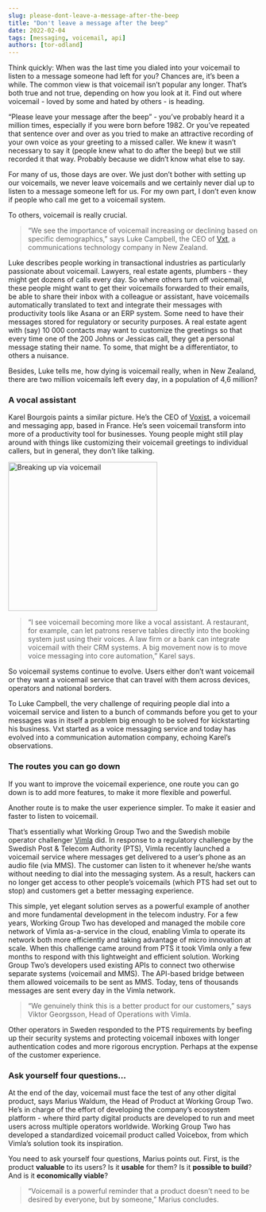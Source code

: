 ```yaml
---
slug: please-dont-leave-a-message-after-the-beep
title: "Don't leave a message after the beep"
date: 2022-02-04
tags: [messaging, voicemail, api]
authors: [tor-odland]
---
```


Think quickly: When was the last time you dialed into your voicemail to listen to a message someone had left for you? Chances are, it’s been a while. The common view is that voicemail isn’t popular any longer. That’s both true and not true, depending on how you look at it. Find out where voicemail - loved by some and hated by others - is heading.

<!--truncate-->

“Please leave your message after the beep” - you’ve probably heard it a million times, especially if you were born before 1982. Or you’ve repeated that sentence over and over as you tried to make an attractive recording of your own voice as your greeting to a missed caller. We knew it wasn’t necessary to say it (people knew what to do after the beep) but we still recorded it that way. Probably because we didn’t know what else to say.

For many of us, those days are over. We just don’t bother with setting up our voicemails, we never leave voicemails and we certainly never dial up to listen to a message someone left for us. For my own part, I don’t even know if people who call me get to a voicemail system.

To others, voicemail is really crucial.

> “We see the importance of voicemail increasing or declining based on specific demographics,” says Luke Campbell, the CEO of [Vxt](https://www.vxt.co.nz), a communications technology company in New Zealand.

Luke describes people working in transactional industries as particularly passionate about voicemail. Lawyers, real estate agents, plumbers - they might get dozens of calls every day. So where others turn off voicemail, these people might want to get their voicemails forwarded to their emails, be able to share their inbox with a colleague or assistant, have voicemails automatically translated to text and integrate their messages with productivity tools like Asana or an ERP system. Some need to have their messages stored for regulatory or security purposes. A real estate agent with (say) 10 000 contacts may want to customize the greetings so that every time one of the 200 Johns or Jessicas call, they get a personal message stating their name. To some, that might be a differentiator, to others a nuisance.

Besides, Luke tells me, how dying is voicemail really, when in New Zealand, there are two million voicemails left every day, in a population of 4,6 million?

### A vocal assistant

Karel Bourgois paints a similar picture. He’s the CEO of [Voxist](https://www.voxist.com), a voicemail and messaging app, based in France. He’s seen voicemail transform into more of a productivity tool for businesses. Young people might still play around with things like customizing their voicemail greetings to individual callers, but in general, they don’t like talking.

<img src="/img/blog/voicemail.jpeg" alt="Breaking up via voicemail" width="300"/>

> “I see voicemail becoming more like a vocal assistant. A restaurant, for example, can let patrons reserve tables directly into the booking system just using their voices. A law firm or a bank can integrate voicemail with their CRM systems. A big movement now is to move voice messaging into core automation,” Karel says.

So voicemail systems continue to evolve. Users either don’t want voicemail or they want a voicemail service that can travel with them across devices, operators and national borders.

To Luke Campbell, the very challenge of requiring people dial into a voicemail service and listen to a bunch of commands before you get to your messages was in itself a problem big enough to be solved for kickstarting his business. Vxt started as a voice messaging service and today has evolved into a communication automation company, echoing Karel’s observations.

### The routes you can go down

If you want to improve the voicemail experience, one route you can go down is to add more features, to make it more flexible and powerful.

Another route is to make the user experience simpler. To make it easier and faster to listen to voicemail.

That’s essentially what Working Group Two and the Swedish mobile operator challenger [Vimla](https://vimla.se) did. In response to a regulatory challenge by the Swedish Post & Telecom Authority (PTS), Vimla recently launched a voicemail service where messages get delivered to a user’s phone as an audio file (via MMS). The customer can listen to it whenever he/she wants without needing to dial into the messaging system. As a result, hackers can no longer get access to other people’s voicemails (which PTS had set out to stop) and customers get a better messaging experience.

This simple, yet elegant solution serves as a powerful example of another and more fundamental development in the telecom industry. For a few years, Working Group Two has developed and managed the mobile core network of Vimla as-a-service in the cloud, enabling Vimla to operate its network both more efficiently and taking advantage of micro innovation at scale. When this challenge came around from PTS it took Vimla only a few months to respond with this lightweight and efficient solution. Working Group Two’s developers used existing APIs to connect two otherwise separate systems (voicemail and MMS). The API-based bridge between them allowed voicemails to be sent as MMS. Today, tens of thousands messages are sent every day in the Vimla network.

> “We genuinely think this is a better product for our customers,” says Viktor Georgsson, Head of Operations with Vimla.

Other operators in Sweden responded to the PTS requirements by beefing up their security systems and protecting voicemail inboxes with longer authentication codes and more rigorous encryption. Perhaps at the expense of the customer experience.

### Ask yourself four questions...

At the end of the day, voicemail must face the test of any other digital product, says Marius Waldum, the Head of Product at Working Group Two. He’s in charge of the effort of developing the company’s ecosystem platform - where third party digital products are developed to run and meet users across multiple operators worldwide. Working Group Two has developed a standardized voicemail product called Voicebox, from which Vimla’s solution took its inspiration.

You need to ask yourself four questions, Marius points out. First, is the product **valuable** to its users? Is it **usable** for them? Is it **possible to build**? And is it **economically viable**?

> “Voicemail is a powerful reminder that a product doesn’t need to be desired by everyone, but by someone,” Marius concludes.
